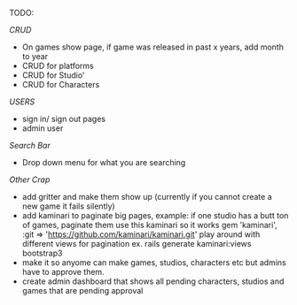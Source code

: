 TODO:

*CRUD*
- On games show page, if game was released in past x years, add month to year
- CRUD for platforms
- CRUD for Studio'
- CRUD for Characters



*USERS*
- sign in/ sign out pages
- admin user

*Search Bar*
- Drop down menu for what you are searching

*Other Crap*
- add gritter and make them show up (currently if you cannot create a new game it fails silently)
- add kaminari to paginate big pages, example: if one studio has a butt ton of games, paginate them   use this kaminari so it works gem 'kaminari', :git => 'https://github.com/kaminari/kaminari.git'     play around with different views for pagination ex. rails generate kaminari:views bootstrap3
- make it so anyome can make games, studios, characters etc but admins have to approve them.
- create admin dashboard that shows all pending characters, studios and games that are pending approval

